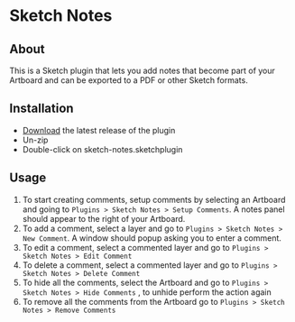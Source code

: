 # Sketch Notes

## About

This is a Sketch plugin that lets you add notes that become part of your Artboard and can be exported to a PDF or other Sketch formats.

## Installation

- [Download](../../releases/latest/download/sketch-notes.sketchplugin.zip) the latest release of the plugin
- Un-zip
- Double-click on sketch-notes.sketchplugin

## Usage

1. To start creating comments, setup comments by selecting an Artboard and going to `Plugins > Sketch Notes > Setup Comments`. A notes panel should appear to the right of your Artboard.
2. To add a comment, select a layer and go to `Plugins > Sketch Notes > New Comment`. A window should popup asking you to enter a comment.
3. To edit a comment, select a commented layer and go to `Plugins > Sketch Notes > Edit Comment`
4. To delete a comment, select a commented layer and go to `Plugins > Sketch Notes > Delete Comment`
5. To hide all the comments, select the Artboard and go to `Plugins > Sketch Notes > Hide Comments` , to unhide perform the action again
6. To remove all the comments from the Artboard go to `Plugins > Sketch Notes > Remove Comments`
